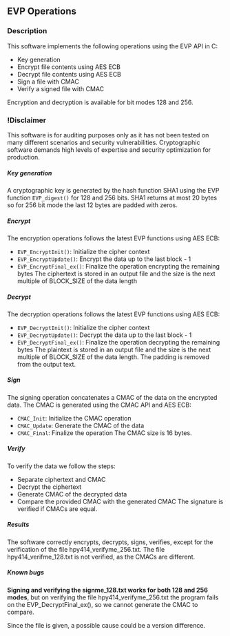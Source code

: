 ## EVP Operations

### Description 
This software implements the following operations using the EVP API in C: 
* Key generation
* Encrypt file contents using AES ECB
* Decrypt file contents using AES ECB
* Sign a file with CMAC 
* Verify a signed file with CMAC

Encryption and decryption is available for bit modes 128 and 256.

### !Disclaimer 
This software is for auditing purposes only as it has not 
been tested on many different scenarios and security vulnerabilities. 
Cryptographic software demands high levels of expertise and 
security optimization for production. 

##### Key generation
A cryptographic key is generated by the hash function SHA1 
using the EVP function ``` EVP_digest() ``` for 128 and 256 bits.
SHA1 returns at most 20 bytes so for 256 bit mode the last 12 bytes
are padded with zeros.

##### Encrypt
The encryption operations follows the latest EVP functions using AES ECB: 
* ``` EVP_EncryptInit() ```: Initialize the cipher context
* ``` EVP_EncryptUpdate() ```: Encrypt the data up to the last block - 1
* ``` EVP_EncryptFinal_ex() ```: Finalize the operation encrypting the remaining bytes
The ciphertext is stored in an output file and the size is the next multiple of BLOCK_SIZE
of the data length

##### Decrypt
The decryption operations follows the latest EVP functions using AES ECB: 
* ``` EVP_DecryptInit() ```: Initialize the cipher context
* ``` EVP_DecryptUpdate() ```: Decrypt the data up to the last block - 1
* ``` EVP_DecryptFinal_ex() ```: Finalize the operation decrypting the remaining bytes
The plaintext is stored in an output file and the size is the next multiple of BLOCK_SIZE
of the data length. The padding is removed from the output text.

##### Sign
The signing operation concatenates a CMAC of the data on the encrypted data.
The CMAC is generated using the CMAC API and AES ECB:
* ``` CMAC_Init ```: Initialize the CMAC operation
* ``` CMAC_Update ```: Generate the CMAC of the data 
* ``` CMAC_Final ```: Finalize the operation
The CMAC size is 16 bytes.

##### Verify
To verify the data we follow the steps:
* Separate ciphertext and CMAC
* Decrypt the ciphertext 
* Generate CMAC of the decrypted data
* Compare the provided CMAC with the generated CMAC
The signature is verified if CMACs are equal.

##### Results
The software correctly encrypts, decrypts, signs, verifies,
except for the verification of the file hpy414_verifyme_256.txt.
The file hpy414_verifme_128.txt is not verified, as the CMACs
are different.

##### Known bugs
**Signing and verifying the signme_128.txt works for 
both 128 and 256 modes**, but on verifying the file 
hpy414_verifyme_256.txt the program fails on the
EVP_DecryptFinal_ex(), so we cannot generate the CMAC
to compare. 

Since the file is given, a possible cause 
could be a version difference.

